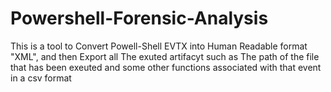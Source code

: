 # Powershell-Forensic-Analysis
This is a tool to Convert Powell-Shell EVTX  into Human Readable format "XML", and then Export all The exuted artifacyt such as The path of the file that has been exeuted and some other functions associated with that event in a csv format 
